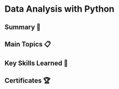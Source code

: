 # Data Analysis with Python

## Summary :memo:

## Main Topics :clipboard:

## Key Skills Learned :key:

## Certificates :trophy:

